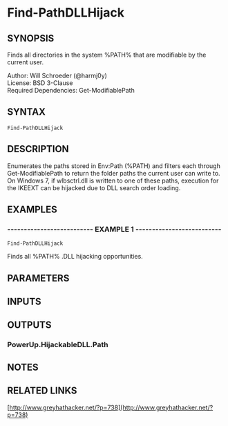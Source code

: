# Find-PathDLLHijack

## SYNOPSIS
Finds all directories in the system %PATH% that are modifiable by the current user.

Author: Will Schroeder (@harmj0y)  
License: BSD 3-Clause  
Required Dependencies: Get-ModifiablePath

## SYNTAX

```
Find-PathDLLHijack
```

## DESCRIPTION
Enumerates the paths stored in Env:Path (%PATH) and filters each through Get-ModifiablePath
to return the folder paths the current user can write to.
On Windows 7, if wlbsctrl.dll is
written to one of these paths, execution for the IKEEXT can be hijacked due to DLL search
order loading.

## EXAMPLES

### -------------------------- EXAMPLE 1 --------------------------
```
Find-PathDLLHijack
```

Finds all %PATH% .DLL hijacking opportunities.

## PARAMETERS

## INPUTS

## OUTPUTS

### PowerUp.HijackableDLL.Path

## NOTES

## RELATED LINKS

[http://www.greyhathacker.net/?p=738](http://www.greyhathacker.net/?p=738)

